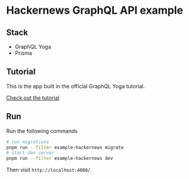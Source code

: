# Hackernews GraphQL API example

## Stack

- GraphQL Yoga
- Prisma

## Tutorial

This is the app built in the official GraphQL Yoga tutorial.

[Check out the tutorial](https://the-guild.dev/graphql/yoga-server/tutorial/basic)

## Run

Run the following commands

```sh
# run migrations
pnpm run --filter example-hackernews migrate
# start dev server
pnpm run --filter example-hackernews dev
```

Then visit `http://localhost:4000/`.
